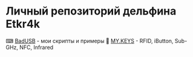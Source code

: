 # Личный репозиторий дельфина Etkr4k
⌨ [BadUSB](https://github.com/etkr4k/flipper-badusb) - мои скрипты и примеры
🔑 [MY.KEYS](https://github.com/etkr4k/flipper-keys) - RFID, iButton, Sub-GHz, NFC, Infrared
